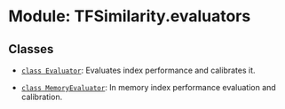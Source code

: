 # Module: TFSimilarity.evaluators









## Classes

- [`class Evaluator`](../TFSimilarity/evaluators/Evaluator.md): Evaluates index performance and calibrates it.

- [`class MemoryEvaluator`](../TFSimilarity/callbacks/MemoryEvaluator.md): In memory index performance evaluation and calibration.


